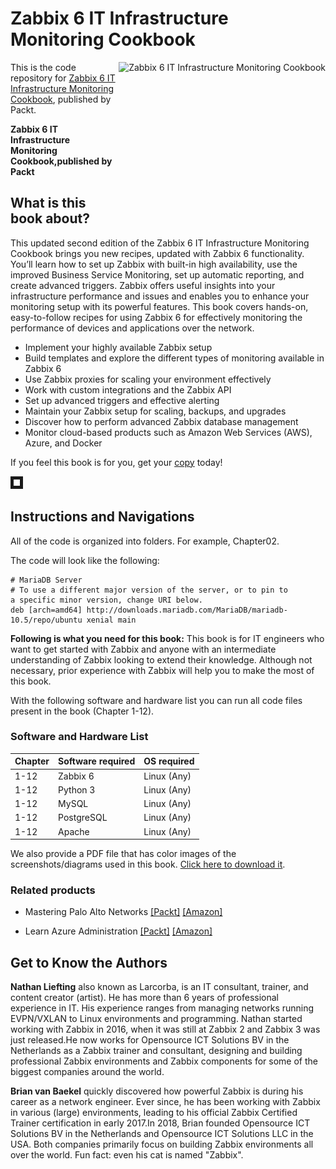 # Zabbix 6 IT Infrastructure Monitoring Cookbook

<a href="https://www.packtpub.com/product/zabbix-6-it-infrastructure-monitoring-cookbook/9781803246918?utm_source=github&utm_medium=repository&utm_campaign=9781803246918"><img src="https://static.packt-cdn.com/products/9781803246918/cover/smaller" alt="Zabbix 6 IT Infrastructure Monitoring Cookbook" height="256px" align="right"></a>

This is the code repository for [Zabbix 6 IT Infrastructure Monitoring Cookbook](https://www.packtpub.com/product/zabbix-6-it-infrastructure-monitoring-cookbook/9781803246918?utm_source=github&utm_medium=repository&utm_campaign=9781803246918), published by Packt.

**Zabbix 6 IT Infrastructure Monitoring Cookbook,published by Packt**

## What is this book about?
This updated second edition of the Zabbix 6 IT Infrastructure Monitoring Cookbook brings you new recipes, updated with Zabbix 6 functionality. You’ll learn how to set up Zabbix with built-in high availability, use the improved Business Service Monitoring, set up automatic reporting, and create advanced triggers. Zabbix offers useful insights into your infrastructure performance and issues and enables you to enhance your monitoring setup with its powerful features. This book covers hands-on, easy-to-follow recipes for using Zabbix 6 for effectively monitoring the performance of devices and applications over the network.


* Implement your highly available Zabbix setup
* Build templates and explore the different types of monitoring available in Zabbix 6
* Use Zabbix proxies for scaling your environment effectively
* Work with custom integrations and the Zabbix API
* Set up advanced triggers and effective alerting
* Maintain your Zabbix setup for scaling, backups, and upgrades
* Discover how to perform advanced Zabbix database management
* Monitor cloud-based products such as Amazon Web Services (AWS), Azure, and Docker

If you feel this book is for you, get your [copy](https://www.amazon.com/dp/B09M6VYG1P) today!

<a href="https://www.packtpub.com/?utm_source=github&utm_medium=banner&utm_campaign=GitHubBanner"><img src="https://raw.githubusercontent.com/PacktPublishing/GitHub/master/GitHub.png" 
alt="https://www.packtpub.com/" border="5" /></a>

## Instructions and Navigations
All of the code is organized into folders. For example, Chapter02.

The code will look like the following:
```
# MariaDB Server
# To use a different major version of the server, or to pin to
a specific minor version, change URI below.
deb [arch=amd64] http://downloads.mariadb.com/MariaDB/mariadb-10.5/repo/ubuntu xenial main
```

**Following is what you need for this book:**
This book is for IT engineers who want to get started with Zabbix and anyone with an intermediate understanding of Zabbix looking to extend their knowledge. Although not necessary, prior experience with Zabbix will help you to make the most of this book.

With the following software and hardware list you can run all code files present in the book (Chapter 1-12).
### Software and Hardware List
| Chapter | Software required | OS required |
| -------- | ------------------------------------ | ----------------------------------- |
| 1-12 | Zabbix 6 |  Linux (Any) |
| 1-12 | Python 3 |  Linux (Any) |
| 1-12 | MySQL |  Linux (Any) |
| 1-12 | PostgreSQL |  Linux (Any) |
| 1-12 | Apache |  Linux (Any) |

We also provide a PDF file that has color images of the screenshots/diagrams used in this book. [Click here to download it](http://www.packtpub.com/sites/default/files/downloads/9781803246918_ColorImages.pdf).

### Related products
* Mastering Palo Alto Networks [[Packt]](https://www.packtpub.com/product/mastering-palo-alto-networks/9781789956375?utm_source=github&utm_medium=repository&utm_campaign=9781789956375) [[Amazon]](https://www.amazon.com/dp/1789956374)

* Learn Azure Administration [[Packt]](https://www.packtpub.com/product/learn-azure-administration/9781838551452?utm_source=github&utm_medium=repository&utm_campaign=9781838551452) [[Amazon]](https://www.amazon.com/dp/183855145X)

## Get to Know the Authors
**Nathan Liefting**
also known as Larcorba, is an IT consultant, trainer, and content creator (artist). He has more than 6 years of professional experience in IT. His experience ranges from managing networks running EVPN/VXLAN to Linux environments and programming. Nathan started working with Zabbix in 2016, when it was still at Zabbix 2 and Zabbix 3 was just released.He now works for Opensource ICT Solutions BV in the Netherlands as a Zabbix trainer and consultant, designing and building professional Zabbix environments and Zabbix components for some of the biggest companies around the world.

**Brian van Baekel**
quickly discovered how powerful Zabbix is during his career as a network engineer. Ever since, he has been working with Zabbix in various (large) environments, leading to his official Zabbix Certified Trainer certification in early 2017.In 2018, Brian founded Opensource ICT Solutions BV in the Netherlands and Opensource ICT Solutions LLC in the USA. Both companies primarily focus on building Zabbix environments all over the world. Fun fact: even his cat is named "Zabbix".

